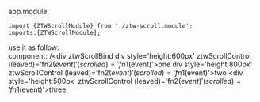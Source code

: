 

app.module:

	import {ZTWScrollModule} from './ztw-scroll.module';
	imports:[ZTWScrollModule];

use it as follow:	
component:
/<div  ztwScrollBind
	div style='height:600px' ztwScrollControl (leaved)='fn2($event)' (scrolled)='fn1($event)'>one</div>
	div style='height:800px' ztwScrollControl (leaved)='fn2($event)' (scrolled)='fn1($event)'>two</div>
	<div style='height:500px' ztwScrollControl (leaved)='fn2($event)' (scrolled)='fn1($event)'>three</div>
</div>
